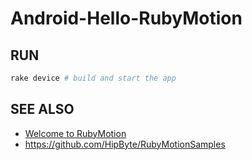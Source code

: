 # Android-Hello-RubyMotion

## RUN

```sh
rake device # build and start the app
```

## SEE ALSO

* [Welcome to RubyMotion](http://www.rubymotion.com/developer-center/guides/getting-started/)
* https://github.com/HipByte/RubyMotionSamples
